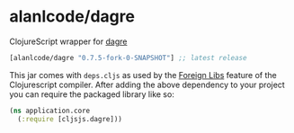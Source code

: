 # alanlcode/dagre

ClojureScript wrapper for [dagre](https://github.com/cpettitt/dagre)
[](dependency)
```clojure
[alanlcode/dagre "0.7.5-fork-0-SNAPSHOT"] ;; latest release
```
[](dependency)

This jar comes with `deps.cljs` as used by the [Foreign Libs][flibs] feature
of the Clojurescript compiler. After adding the above dependency to your project
you can require the packaged library like so:

```clojure
(ns application.core
  (:require [cljsjs.dagre]))
```

[flibs]: https://github.com/clojure/clojurescript/wiki/Packaging-Foreign-Dependencies
